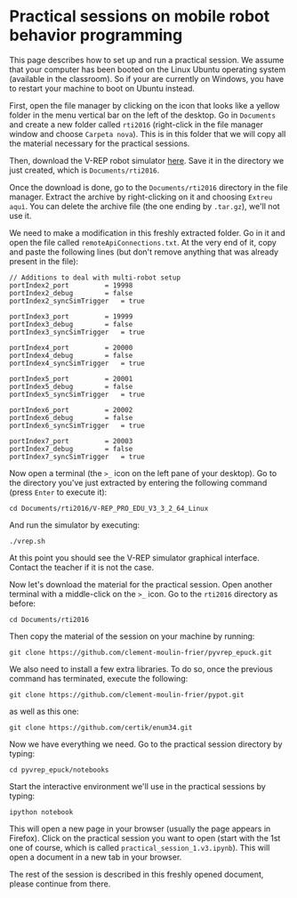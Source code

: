# Practical sessions on mobile robot behavior programming

This page describes how to set up and run a practical session. We assume that your computer has been booted on the Linux Ubuntu operating system (available in the classroom). So if your are currently on Windows, you have to restart your machine to boot on Ubuntu instead.

First, open the file manager by clicking on the icon that looks like a yellow folder in the menu vertical bar on the left of the desktop. Go in `Documents` and create a new folder called `rti2016` (right-click in the file manager window and choose `Carpeta nova`). This is in this folder that we will copy all the material necessary for the practical sessions. 

Then, download the V-REP robot simulator [here](http://coppeliarobotics.com/V-REP_PRO_EDU_V3_3_2_64_Linux.tar.gz). Save it in the directory we just created, which is `Documents/rti2016`.

Once the download is done, go to the `Documents/rti2016` directory in the file manager. Extract the archive by right-clicking on it and choosing `Extreu aquì`. You can delete the archive file (the one ending by `.tar.gz`), we'll not use it. 

We need to make a modification in this freshly extracted folder. Go in it and open the file called `remoteApiConnections.txt`. At the very end of it, copy and paste the following lines (but don't remove anything that was already present in the file):

    // Additions to deal with multi-robot setup
    portIndex2_port         = 19998
    portIndex2_debug        = false
    portIndex2_syncSimTrigger   = true
    
    portIndex3_port         = 19999
    portIndex3_debug        = false
    portIndex3_syncSimTrigger   = true
    
    portIndex4_port         = 20000
    portIndex4_debug        = false
    portIndex4_syncSimTrigger   = true
    
    portIndex5_port         = 20001
    portIndex5_debug        = false
    portIndex5_syncSimTrigger   = true
    
    portIndex6_port         = 20002
    portIndex6_debug        = false
    portIndex6_syncSimTrigger   = true
    
    portIndex7_port         = 20003
    portIndex7_debug        = false
    portIndex7_syncSimTrigger   = true

Now open a terminal (the `>_` icon on the left pane of your desktop). Go to the directory you've just extracted by entering the following command (press `Enter` to execute it):

    cd Documents/rti2016/V-REP_PRO_EDU_V3_3_2_64_Linux

And run the simulator by executing:
    
    ./vrep.sh

At this point you should see the V-REP simulator graphical interface. Contact the teacher if it is not the case.

Now let's download the material for the practical session. Open another terminal with a middle-click on the `>_` icon. Go to the `rti2016` directory as before:

    cd Documents/rti2016

Then copy the material of the session on your machine by running:

    git clone https://github.com/clement-moulin-frier/pyvrep_epuck.git

We also need to install a few extra libraries. To do so, once the previous command has terminated, execute the following:

    git clone https://github.com/clement-moulin-frier/pypot.git

as well as this one:

    git clone https://github.com/certik/enum34.git

Now we have everything we need. Go to the practical session directory by typing:

    cd pyvrep_epuck/notebooks

Start the interactive environment we'll use in the practical sessions by typing:

    ipython notebook

This will open a new page in your browser (usually the page appears in Firefox). Click on the practical session you want to open (start with the 1st one of course, which is called `practical_session_1.v3.ipynb`). This will open a document in a new tab in your browser.

The rest of the session is described in this freshly opened document, please continue from there. 
